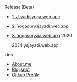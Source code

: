 Release (Beta)
* [1. Jayadisyoga.web.app](https://jayadisyoga.web.app)
* [2. Yogasuryajayadi.web.app](https://yogasuryajayadi.web.app)
* [3. Yogasuryaja.web.app](https://yogasuryaja.web.app)
2020

  2024
  ysjayadi.web.app

Link
* [About.me](https://about.me/ysj)
* [Blogspot](https://yogasuryajayadi.blogspot.com)
* [Github Profile](https://github.com/jayadisyoga)



